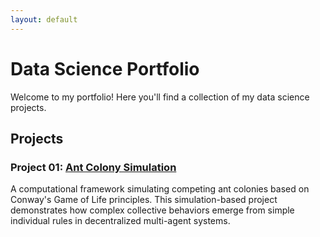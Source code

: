 ```yaml
---
layout: default
---
```

   
# Data Science Portfolio
Welcome to my portfolio! Here you'll find a collection of my data science projects.
   
## Projects
   
### Project 01: [Ant Colony Simulation](/vicc-dat/projects/ant-colony-simulation/)
A computational framework simulating competing ant colonies based on Conway's Game of Life principles. This simulation-based project demonstrates how complex collective behaviors emerge from simple individual rules in decentralized multi-agent systems.
